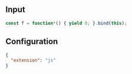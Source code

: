 
## Input
```javascript input
const f = function*() { yield 0; }.bind(this);
```

## Configuration
```json configuration
{
  "extension": "js"
}
```
